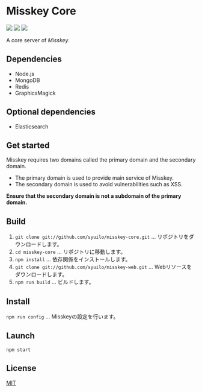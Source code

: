 Misskey Core
============

[![][travis-badge]][travis-link]
[![][dependencies-badge]][dependencies-link]
[![][mit-badge]][mit]

A core server of *Misskey*.

Dependencies
------------
* Node.js
* MongoDB
* Redis
* GraphicsMagick

Optional dependencies
---------------------
* Elasticsearch

Get started
-----------
Misskey requires two domains called the primary domain and the secondary domain.

* The primary domain is used to provide main service of Misskey.
* The secondary domain is used to avoid vulnerabilities such as XSS.

**Ensure that the secondary domain is not a subdomain of the primary domain.**

Build
-----
1. `git clone git://github.com/syuilo/misskey-core.git` ... リポジトリをダウンロードします。
2. `cd misskey-core` ... リポジトリに移動します。
3. `npm install` ... 依存関係をインストールします。
4. `git clone git://github.com/syuilo/misskey-web.git` ... Webリソースをダウンロードします。
5. `npm run build` ... ビルドします。

Install
-------
`npm run config` ... Misskeyの設定を行います。

Launch
------
`npm start`

License
-------
[MIT](LICENSE)

[mit]:                http://opensource.org/licenses/MIT
[mit-badge]:          https://img.shields.io/badge/license-MIT-444444.svg?style=flat-square
[travis-link]:        https://travis-ci.org/syuilo/misskey-core
[travis-badge]:       http://img.shields.io/travis/syuilo/misskey-core.svg?style=flat-square
[dependencies-link]:  https://gemnasium.com/syuilo/misskey-core
[dependencies-badge]: https://img.shields.io/gemnasium/syuilo/misskey-core.svg?style=flat-square
